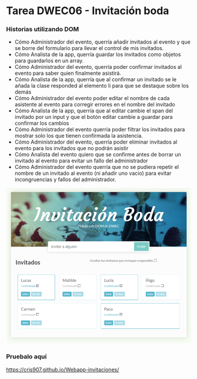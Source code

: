 # Tarea DWEC06 - Invitación boda

### Historias utilizando DOM
- Cómo Administrador del evento, querría añadir invitados al evento y que se borre del formulario para llevar el control de mis invitados.
- Cómo Analista de la app, querría guardar los invitados como objetos para guardarlos en un array.
- Cómo Administrador del evento, querría poder confirmar invitados al evento para saber quien finalmente asistirá.
- Cómo Analista de la app, querría que al confirmar un invitado se le añada la clase responded al elemento li para que se destaque sobre los demás
- Cómo Administrador del evento poder editar el nombre de cada asistente al evento  para corregir errores en el nombre del invitado
- Cómo Analista de la app, querría que al editar cambie el span del invitado por un input y que el botón editar cambie a guardar para confirmar los cambios
- Cómo Administrador del evento querría poder filtrar los invitados para mostrar solo los que tienen confirmada la asistencia.
- Cómo Administrador del evento, querría poder eliminar invitados al evento para los invitados que no podrán asistir
- Cómo Analista del evento quiero que se confirme antes de borrar un invitado al evento para evitar un fallo del administrador
- Cómo Administrador del evento querría que no se pudiera repetir el nombre de un invitado al evento (ni añadir uno vacio) para evitar incongruencias y fallos del administrador.

<img src="images/Invitaciones.png">

### Pruebalo aquí

https://cris907.github.io/Webapp-invitaciones/
